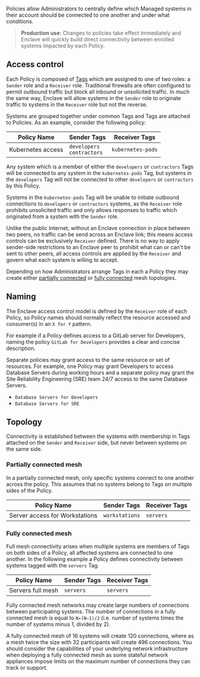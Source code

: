 Policies allow Administrators to centrally define which Managed systems in their account should be connected to one another and under what conditions. 

> **Production use:** Changes to policies take effect immediately and Enclave will quickly build direct connectivity between enrolled systems impacted by each Policy.

## Access control

Each Policy is composed of [Tags](/management/tags) which are assigned to one of two roles: a `Sender` role and a `Receiver` role. Traditional firewalls are often configured to permit outbound traffic but block all inbound or unsolicited traffic. In much the same way, Enclave will allow systems in the `Sender` role to originate traffic to systems in the `Receiver` role but not the reverse.

Systems are grouped together under common Tags and Tags are attached to Policies. As an example, consider the following policy:

| Policy Name       | Sender Tags                     | Receiver Tags     |
| ----------------- | ------------------------------- | ----------------- |
| Kubernetes access | `developers`<br />`contractors` | `kubernetes-pods` |

 Any system which is a member of either the `developers` or `contractors` Tags will be connected to any system in the `kubernetes-pods` Tag, but systems in the `developers` Tag will not be connected to other `developers` or `contractors` by this Policy.

Systems in the `kubernetes-pods` Tag will be unable to initiate outbound connections to `developers` or `contractors` systems, as the `Receiver` role prohibits unsolicited traffic and only allows responses to traffic which originated from a system with the `Sender` role.

Unlike the public Internet, without an Enclave connection in place between two peers, no traffic can be send across an Enclave link; this means access controls can be exclusively `Receiver` defined. There is no way to apply sender-side restrictions to an Enclave peer to prohibit what can or can't be sent to other peers, all access controls are applied by the `Receiver` and govern what each system is willing to accept. 

Depending on how Administrators arrange Tags in each a Policy they may create either [partially connected](#partially-connected-mesh) or [fully connected](#fully-connected-mesh) mesh topologies.

## Naming

The Enclave access control model is defined by the `Receiver` role of each Policy, so Policy names should normally reflect the resource accessed and consumer(s) in an `X for Y` pattern.

For example if a Policy defines access to a GitLab server for Developers, naming the policy `GitLab for Developers` provides a clear and concise description.

Separate policies may grant access to the same resource or set of resources. For example, one Policy may grant Developers to access Database Servers during working hours and a separate policy may grant the Site Reliability Engineering (SRE) team 24/7 access to the same Database Servers.

* `Database Servers for Developers`
* `Database Servers for SRE`

## Topology

Connectivity is established between the systems with membership in Tags attached on the `Sender` and `Receiver` side, but never between systems on the same side.

### Partially connected mesh

In a partially connected mesh, only specific systems connect to one another across the policy. This assumes that no systems belong to Tags on multiple sides of the Policy.

| Policy Name                    | Sender Tags    | Receiver Tags |
| ------------------------------ | -------------- | ------------- |
| Server access for Workstations | `workstations` | `servers`     |

### Fully connected mesh

Full mesh connectivity arises when multiple systems are members of Tags on both sides of a Policy, all affected systems are connected to one another. In the following example a Policy defines connectivity between systems tagged with the `servers` Tag.

| Policy Name       | Sender Tags | Receiver Tags |
| ----------------- | ----------- | ------------- |
| Servers full mesh | `servers`   | `servers`     |

Fully connected mesh networks may create large numbers of connections between participating systems. The number of connections in a fully connected mesh is equal to `N∗(N−1)/2` (i.e. number of systems times the number of systems minus 1, divided by 2). 

A fully connected mesh of 16 systems will create 120 connections, where as a mesh twice the size with 32 participants will create 496 connections. You should consider the capabilities of your underlying network infrastructure when deploying a fully connected mesh as some stateful network appliances impose limits on the maximum number of connections they can track or support.
